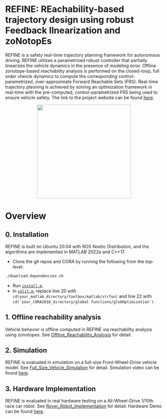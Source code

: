 # REFINE: REachability-based trajectory design using robust Feedback lInearization and zoNotopEs

REFINE is a safety real-time trajectory planning framework for autonomous driving. 
REFINE utilizes a parametrized robust controller that partially linearizes the vehicle dynamics in the presence of modeling error. 
Offline zonotope-based reachability analysis is performed on the closed-loop, full order vheicle dynamics to compute the corresponding control-parametrized, over-approximate Forward Reachable Sets (FRS). 
Real-time trajectory planning is achieved by solving an optimization framework in real-time with the pre-computed, control-parametrized FRS being used to ensure vehicle safety.
The link to the project website can be found [here](https://roahmlab.github.io/REFINE_website/).

<p align="center">
  <img height="300" src="/Image/overview.png"/>
</p>

<!--
# Installation Requirements
REFINE is built on Ubuntu 20.04 with ROS Noetic Distribution, and the algorithms are implemented in MATLAB and C++17. 
REFINE has the following required dependencies:
- [Docker](https://www.docker.com/) to download simulation package.
- [CORA 2018](https://tumcps.github.io/CORA/) for Forward Reachable Sets representation and computation.
-->

# Overview
## 0. Installation
REFINE is built on Ubuntu 20.04 with ROS Noetic Distribution, and the algorithms are implemented in MATLAB 2022a and C++17. 
- Clone the git repos and CORA by running the following from the top-level:
```bash
./download-dependencies.sh
```
- Run [`install.m`](https://github.com/roahmlab/REFINE/blob/main/install.m).
- In [`split.m`](https://github.com/roahmlab/REFINE/blob/main/split.m), replace line 20 with ```cd(your_matlab_directory/toolbox/matlab/strfun)``` and line 22 with ```cd('your_CORA2018_directory/global functions/globOptimization')```.


## 1. Offline reachability analysis
Vehicle behavior is offline computed in REFINE via reachability analysis using zonotopes. 
See [Offline_Reachability_Analysis](https://github.com/roahmlab/REFINE/tree/main/Offline_Reachability_Analysis) for detail.


## 2. Simulation
REFINE is evaluated in simulation on a full-size Front-Wheel-Drive vehicle model.
See [Full_Size_Vehicle_Simulation](https://github.com/roahmlab/REFINE/tree/main/Full_Size_Vehicle_Simulation) for detail.
Simulation video can be found [here](https://drive.google.com/drive/folders/1bXl07gTnaA3rJBl7J05SL0tsfIJEDfKy?usp=sharing).



## 3. Hardware Implementation
REFINE is evaluated in real hardware testing on a All-Wheel-Drive 1/10th race car robot.
See [Rover_Robot_Implementation](https://github.com/roahmlab/REFINE/tree/main/Rover_Robot_Implementation) for detail. 
Hardware Demo can be found [here](https://drive.google.com/drive/folders/1FvGHuqIRQpDS5xWRgB30h7exmGTjRyel?usp=sharing).



